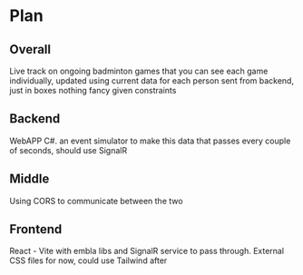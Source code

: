 # Plan
## Overall
Live track on ongoing badminton games that you can see each game individually, updated using current data for each person sent from backend, just in boxes nothing fancy given constraints
## Backend
WebAPP C#. an event simulator to make this data that passes every couple of seconds, should use SignalR
## Middle
Using CORS to communicate between the two
## Frontend
React - Vite with embla libs and SignalR service to pass through. External CSS files for now, could use Tailwind after
